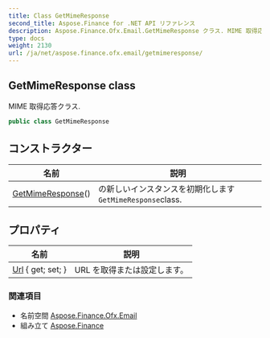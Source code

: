 ```yaml
---
title: Class GetMimeResponse
second_title: Aspose.Finance for .NET API リファレンス
description: Aspose.Finance.Ofx.Email.GetMimeResponse クラス. MIME 取得応答クラス.
type: docs
weight: 2130
url: /ja/net/aspose.finance.ofx.email/getmimeresponse/
---
```

## GetMimeResponse class

MIME 取得応答クラス.

```csharp
public class GetMimeResponse
```

## コンストラクター

| 名前 | 説明 |
| --- | --- |
| [GetMimeResponse](getmimeresponse/)() | の新しいインスタンスを初期化します`GetMimeResponse`class. |

## プロパティ

| 名前 | 説明 |
| --- | --- |
| [Url](../../aspose.finance.ofx.email/getmimeresponse/url/) { get; set; } | URL を取得または設定します。 |

### 関連項目

* 名前空間 [Aspose.Finance.Ofx.Email](../../aspose.finance.ofx.email/)
* 組み立て [Aspose.Finance](../../)


